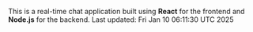 This is a real-time chat application built using **React** for the frontend and **Node.js** for the backend.
Last updated: Fri Jan 10 06:11:30 UTC 2025
